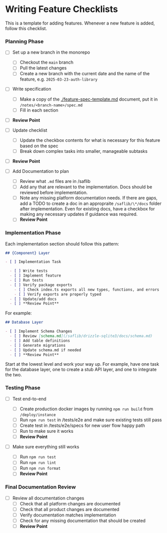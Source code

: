 # Writing Feature Checklists

This is a template for adding features. Whenever a new feature is added, follow this checklist.

### Planning Phase

- [ ] Set up a new branch in the monorepo

  - [ ] Checkout the `main` branch
  - [ ] Pull the latest changes
  - [ ] Create a new branch with the current date and the name of the feature, e.g. `2025-03-23-auth-library`

- [ ] Write specification
  - [ ] Make a copy of the [./feature-spec-template.md](./feature-spec-template.md) document, put it in `/notes/<branch-name>/spec.md`
  - [ ] Fill in each section
- [ ] **Review Point**

- [ ] Update checklist
  - [ ] Update the checkbox contents for what is necessary for this feature based on the spec
  - [ ] Break down complex tasks into smaller, manageable subtasks
- [ ] **Review Point**

- [ ] Add Documentation to plan

  - [ ] Review what `.md` files are in /saflib
  - [ ] Add any that are relevant to the implementation. Docs should be reviewed before implementation.
  - [ ] Note any missing platform documentation needs. If there are gaps, add a TODO to create a doc in an appropraite `/saflib/\*/docs` folder after implementation. Even for existing docs, have a checkbox for making any necessary updates if guidance was required.
  - [ ] **Review Point**

### Implementation Phase

Each implementation section should follow this pattern:

```markdown
## {Component} Layer

- [ ] Implementation Task

  - [ ] Write tests
  - [ ] Implement feature
  - [ ] Run tests
  - [ ] Verify package exports
    - [ ] Check index.ts exports all new types, functions, and errors
    - [ ] Verify exports are properly typed
  - [ ] Update/add docs
  - [ ] **Review Point**
```

For example:

```markdown
## Database Layer

- [ ] Implement Schema Changes
  - [ ] Review [schema.md](/saflib/drizzle-sqlite3/docs/schema.md)
  - [ ] Add table definitions
  - [ ] Generate migrations
  - [ ] Update schema.md if needed
  - [ ] **Review Point**
```

Start at the lowest level and work your way up. For example, have one task for the database layer, one to create a stub API layer, and one to integrate the two.

### Testing Phase

- [ ] Test end-to-end

  - [ ] Create production docker images by running `npm run build` from `/deploy/instance`
  - [ ] Run `npm run test` in /tests/e2e and make sure existing tests still pass
  - [ ] Create test in /tests/e2e/specs for new user flow happy path
  - [ ] Run to make sure it works
  - [ ] **Review Point**

- [ ] Make sure everything still works
  - [ ] Run `npm run test`
  - [ ] Run `npm run lint`
  - [ ] Run `npm run format`
  - [ ] **Review Point**

### Final Documentation Review

- [ ] Review all documentation changes
  - [ ] Check that all platform changes are documented
  - [ ] Check that all product changes are documented
  - [ ] Verify documentation matches implementation
  - [ ] Check for any missing documentation that should be created
  - [ ] **Review Point**
